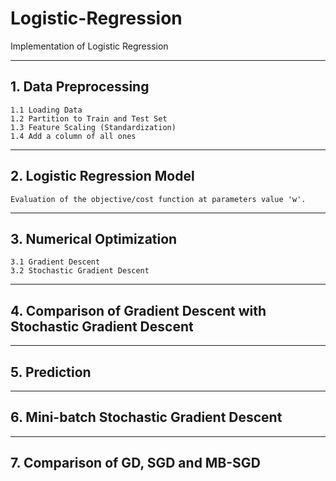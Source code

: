 # Logistic-Regression
Implementation of Logistic Regression

----
## 1. Data Preprocessing
   ```
   1.1 Loading Data 
   1.2 Partition to Train and Test Set
   1.3 Feature Scaling (Standardization)
   1.4 Add a column of all ones
   ```

----
## 2. Logistic Regression Model
```
Evaluation of the objective/cost function at parameters value 'w'.
```

---

## 3. Numerical Optimization
```
3.1 Gradient Descent
3.2 Stochastic Gradient Descent
```

----
## 4. Comparison of Gradient Descent with Stochastic Gradient Descent

----
## 5. Prediction

----
## 6. Mini-batch Stochastic Gradient Descent

----
## 7. Comparison of GD, SGD and MB-SGD
